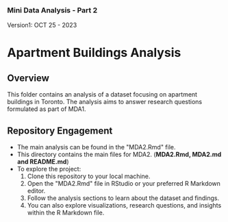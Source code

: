 ### Mini Data Analysis - Part 2
Version1: OCT 25 - 2023

# Apartment Buildings Analysis

## Overview
This folder contains an analysis of a dataset focusing on apartment buildings in Toronto. The analysis aims to answer research questions formulated as part of MDA1.

## Repository Engagement
- The main analysis can be found in the "MDA2.Rmd" file.
- This directory contains the main files for MDA2. (**MDA2.Rmd, MDA2.md and README.md**)
- To explore the project:
  1. Clone this repository to your local machine.
  2. Open the "MDA2.Rmd" file in RStudio or your preferred R Markdown editor.
  3. Follow the analysis sections to learn about the dataset and findings.
  4. You can also explore visualizations, research questions, and insights within the R Markdown file.


